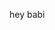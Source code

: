 <script src="https://cdnjs.cloudflare.com/ajax/libs/mathjax/2.7.0/MathJax.js?config=TeX-AMS-MML_HTMLorMML" type="text/javascript"></script> <script type="text/javascript"> // Show button function look(type){ param=document.getElementById(type); if(param.style.display == "none") param.style.display = "block"; else param.style.display = "none" } </script> 

hey babi
